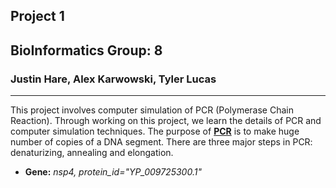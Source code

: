## Project 1
## BioInformatics Group: 8
### Justin Hare, Alex Karwowski, Tyler Lucas

-----

This project involves computer simulation of PCR (Polymerase Chain Reaction). Through working on this project, we learn the details of PCR and computer simulation techniques. The purpose of [**PCR**](https://en.wikipedia.org/wiki/Polymerase_chain_reaction) is to make huge number of copies of a DNA segment. There are three major steps in PCR: denaturizing, annealing and elongation.

* **Gene:** *nsp4, protein_id="YP_009725300.1"*